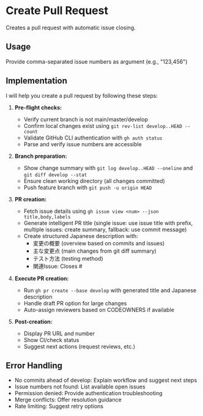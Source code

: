 # Create Pull Request

Creates a pull request with automatic issue closing.

## Usage

Provide comma-separated issue numbers as argument (e.g., "123,456")

## Implementation

I will help you create a pull request by following these steps:

1. **Pre-flight checks:**
   - Verify current branch is not main/master/develop
   - Confirm local changes exist using `git rev-list develop..HEAD --count`
   - Validate GitHub CLI authentication with `gh auth status`
   - Parse and verify issue numbers are accessible

2. **Branch preparation:**
   - Show change summary with `git log develop..HEAD --oneline` and `git diff develop --stat`
   - Ensure clean working directory (all changes committed)
   - Push feature branch with `git push -u origin HEAD`

3. **PR creation:**
   - Fetch issue details using `gh issue view <num> --json title,body,labels`
   - Generate intelligent PR title (single issue: use issue title with prefix, multiple issues: create summary, fallback: use commit message)
   - Create structured Japanese description with:
     - 変更の概要 (overview based on commits and issues)
     - 主な変更点 (main changes from git diff summary)
     - テスト方法 (testing method)
     - 関連Issue: Closes #<issue-numbers>

4. **Execute PR creation:**
   - Run `gh pr create --base develop` with generated title and Japanese description
   - Handle draft PR option for large changes
   - Auto-assign reviewers based on CODEOWNERS if available

5. **Post-creation:**
   - Display PR URL and number
   - Show CI/check status
   - Suggest next actions (request reviews, etc.)

## Error Handling

- No commits ahead of develop: Explain workflow and suggest next steps
- Issue numbers not found: List available open issues
- Permission denied: Provide authentication troubleshooting
- Merge conflicts: Offer resolution guidance
- Rate limiting: Suggest retry options
